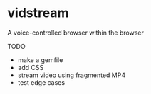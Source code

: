 # vidstream
A voice-controlled browser within the browser

TODO
* make a gemfile
* add CSS
* stream video using fragmented MP4
* test edge cases
